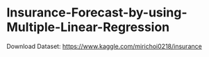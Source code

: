 # Insurance-Forecast-by-using-Multiple-Linear-Regression

Download Dataset: https://www.kaggle.com/mirichoi0218/insurance
